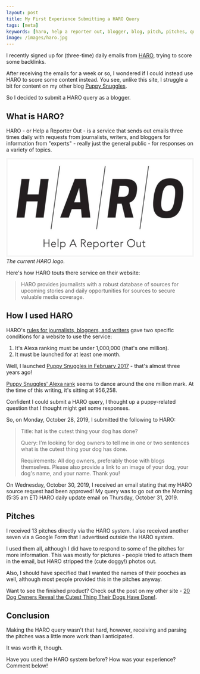 ```yaml
---
layout: post
title: My First Experience Submitting a HARO Query
tags: [meta]
keywords: [haro, help a reporter out, blogger, blog, pitch, pitches, query, queries]
image: /images/haro.jpg
---
```


I recently signed up for (three-time) daily emails from [HARO](http://www.helpareporter.com/), trying to score some backlinks.

After receiving the emails for a week or so, I wondered if I could instead use HARO to score some content instead. You see, unlike this site, I struggle a bit for content on my other blog [Puppy Snuggles](https://www.puppy-snuggles.com/).

So I decided to submit a HARO query as a blogger.

## What is HARO?

HARO - or Help a Reporter Out - is a service that sends out emails three times daily with requests from journalists, writers, and bloggers for information from "experts" - really just the general public - for responses on a variety of topics.

![The current HARO logo.](/images/haro.jpg)
*The current HARO logo.*

Here's how HARO touts there service on their website:

> HARO provides journalists with a robust database of sources for upcoming stories and daily opportunities for sources to secure valuable media coverage.

## How I used HARO

HARO's [rules for journalists, bloggers, and writers](https://www.helpareporter.com/journalists/rules/) gave two specific conditions for a website to use the service:

1. It's Alexa ranking must be under 1,000,000 (that's one million).
2. It must be launched for at least one month.

Well, I launched [Puppy Snuggles in February 2017](https://www.joehxblog.com/presenting-the-puppy-snuggles-webpage/) - that's almost three years ago!

[Puppy Snuggles' Alexa rank](https://www.alexa.com/siteinfo/puppy-snuggles.com) seems to dance around the one million mark. At the time of this writing, it's sitting at 956,258.

Confident I could submit a HARO query, I thought up a puppy-related question that I thought might get some responses.

So, on Monday, October 28, 2019, I submitted the following to HARO:

> Title: hat is the cutest thing your dog has done?
>
> Query: I'm looking for dog owners to tell me in one or two sentences what is the cutest thing your dog has done.
>
> Requirements: All dog owners, preferably those with blogs themselves. Please also provide a link to an image of your dog, your dog's name, and your name. Thank you!

On Wednesday, October 30, 2019, I received an email stating that my HARO source request had been approved! My query was to go out on the Morning (5:35 am ET) HARO daily update email on Thursday, October 31, 2019.

## Pitches

I received 13 pitches directly via the HARO system. I also received another seven via a Google Form that I advertised outside the HARO system.

I used them all, although I did have to respond to some of the pitches for more information. This was mostly for pictures - people tried to attach them in the email, but HARO stripped the (cute doggy!) photos out.

Also, I should have specified that I wanted the names of their pooches as well, although most people provided this in the pitches anyway.

Want to see the finished product? Check out the post on my other site - [20 Dog Owners Reveal the Cutest Thing Their Dogs Have Done!](https://www.puppy-snuggles.com/blog/20-dog-owners-reveal-the-cutest-thing-their-dogs-have-done/).

## Conclusion

Making the HARO query wasn't that hard, however, receiving and parsing the pitches was a little more work than I anticipated.

It was worth it, though.

Have you used the HARO system before? How was your experience? Comment below!